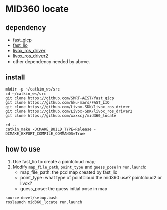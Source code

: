 # MID360 locate

## dependency
+ [fast_gicp](https://github.com/SMRT-AIST/fast_gicp)
+ [fast_lio](https://github.com/hku-mars/FAST_LIO)
+ [livox_ros_driver](https://github.com/Livox-SDK/livox_ros_driver)
+ [livox_ros_driver2](https://github.com/Livox-SDK/livox_ros_driver2)
+ other dependency needed by above.

## install
```shell
mkdir -p ~/catkin_ws/src
cd ~/catkin_ws/src
git clone https://github.com/SMRT-AIST/fast_gicp
git clone https://github.com/hku-mars/FAST_LIO
git clone https://github.com/Livox-SDK/livox_ros_driver
git clone https://github.com/Livox-SDK/livox_ros_driver2
git clone https://github.com/xxxxcj/mid360_locate

cd ..
catkin_make -DCMAKE_BUILD_TYPE=Release -DCMAKE_EXPORT_COMPILE_COMMANDS=True
```

## how to use
1. Use fast_lio to create a pointcloud map;
2. Modify `map_file_path`, `point_type` and `guess_pose` in `run.launch`:
   + map_file_path: the pcd map created by fast_lio
   + point_type: what type of pointcloud the mid360 use? pointcloud2 or livox?
   + guess_pose: the guess initial pose in map
```shel
source devel/setup.bash
roslaunch mid360_locate run.launch
```